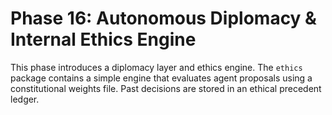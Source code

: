 # Phase 16: Autonomous Diplomacy & Internal Ethics Engine

This phase introduces a diplomacy layer and ethics engine. The `ethics` package
contains a simple engine that evaluates agent proposals using a constitutional
weights file. Past decisions are stored in an ethical precedent ledger.
